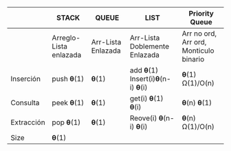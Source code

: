 |            | STACK                  | QUEUE              | LIST                          | Priority Queue                         |
| ---------- | ---------------------- | ------------------ | ----------------------------- | -------------------------------------- |
|            | Arreglo-Lista enlazada | Arr-Lista Enlazada | Arr-Lista Doblemente Enlazada | Arr no ord, Arr ord, Monticulo binario |
| Inserción  | push **θ**(1)          | **θ**(1)           | add **θ**(1)            Insert(i)**θ**(n-i) **θ**(i)                  | **θ**(1) Ω(1)/O(n)                                       |
| Consulta   | peek **θ**(1)          | **θ**(1)           | get(i) **θ**(1) **θ**(i)                              | **θ**(n) **θ**(1)                                       |
| Extracción | pop **θ**(1)           | **θ**(1)           | Reove(i) **θ**(n-i) **θ**(i)                              | **θ**(n) Ω(1)/O(n)                                       |
| Size       | **θ**(1)               |                    |                               |                                        |
